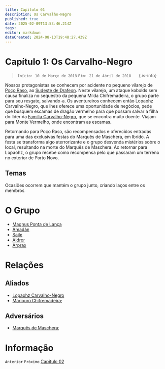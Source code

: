 ```yaml
---
title: Capitulo 01
description: Os Carvalho-Negro
published: true
date: 2025-02-09T13:53:46.214Z
tags: 
editor: markdown
dateCreated: 2024-08-13T19:48:27.439Z
---
```


<!-- SUBTITLE: Os Carvalho Negro -->

# Capítulo 1: Os Carvalho-Negro

>  `Início: 10 de Março de 2018`
>  `Fim: 21 de Abril de 2018   `
{.is-info}

Nossos protagonistas se conhecem por acidente no pequeno vilarejo de [Poço Raso](/lugares/plano-material/drafeon/sudeste-de-drafeon/poco-raso-vilarejo#poco-raso), ao [Sudeste de Drafeon](/lugares/plano-material/drafeon/sudeste-de-drafeon#sudeste-de-drafeon). Neste vilarejo, um ataque kobolds sem causa finaliza no sequestro da pequena Milda Chifremadeira, o grupo parte para seu resgate, salvando-a.   Os aventureiros conhecem então Lopaohz Carvalho-Negro, que lhes oferece uma oportunidade de negócios, pede que busquem escamas de dragão vermelho para que possam salvar a filha do líder da [Família Carvalho-Negro](/faccoes/faccoes-familiares/familia-carvalho-negro#familia-carvalho-negro), que se encontra muito doente. Viajam para Monte Vermelho, onde encontram as escamas. 

Retornando para Poço Raso, são recompensados e oferecidos entradas para uma das exclusivas festas do Marquês de Maschera, em Ibrido. A festa se transforma algo aterrorizante e o grupo desvenda mistérios sobre o local, resultando na morte do Marquês de Maschera. Ao retornar para Lopaohz, o grupo recebe como recompensa pelo que passaram um terreno no exterior de Porto Novo.

## Temas
Ocasiões ocorrem que mantém o grupo junto, criando laços entre os membros.

# O Grupo
- [Magnus Ponta de Lança](/individuos/personagens-de-jogadores/magnus-ponta-de-lanca)
- [Amadán](/individuos/personagens-de-jogadores/amadan)
- [Saile](/individuos/personagens-de-jogadores/saile)
- [Aldror](/individuos/aldror)
- [Arprax](/individuos/arprax)

# Relações

## Aliados
- [Lopaohz Carvalho-Negro](/individuos/lopaohz-carvalho-negro#lopaohz-carvalho-negro)
- [Mariouro Chifremadeira](/individuos/mariouro-chifremadeira#mariouro-chifremadeira);

## Adversários
- [Marquês de Maschera](/lugares/emberez/ibrido);

# Informação
`Anterior`
`Próximo` [Capítulo 02](/capitulos/capitulo-02-criando-raizes)